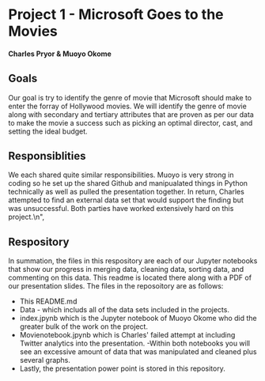 # Project 1 - Microsoft Goes to the Movies

#### Charles Pryor & Muoyo Okome

## Goals

Our goal is try to identify the genre of movie that Microsoft should make to enter the forray of Hollywood movies.  We will identify the genre of movie along with secondary and tertiary attributes that are proven as per our data to make the movie a success such as picking an optimal director, cast, and setting the ideal budget. 

## Responsiblities

We each shared quite similar responsibilities.  Muoyo is very strong in coding so he set up the shared Github and manipualated things in Python technically as well as pulled the presentation together.  In return, Charles attempted to find an external data set that would support the finding but was unsuccessful.  Both parties have worked extensively hard on this project.\n",


## Respository

In summation, the files in this respository are each of our Jupyter notebooks that show our progress in merging data, cleaning data, sorting data, and commenting on this data.  This readme is located there along with a PDF of our presentation slides.
The files in the reposoitory are as follows:
* This README.md
* Data - which includs all of the data sets included in the projects.
* index.jpynb which is the Jupyter notebook of Muoyo Okome who did the greater bulk of the work on the project.
* Movienotebook.jpynb which is Charles' failed attempt at including Twitter analytics into the presentation. 
 -Within both notebooks you will see an excessive amount of data that was manipulated and cleaned plus several graphs.
*  Lastly, the presentation power point is stored in this repository.
